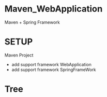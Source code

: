 # Maven_WebApplication
Maven + Spring Framework 

# SETUP
Maven Project 
- add support framework WebApplication
- add support framework SpringFrameWork

# Tree

